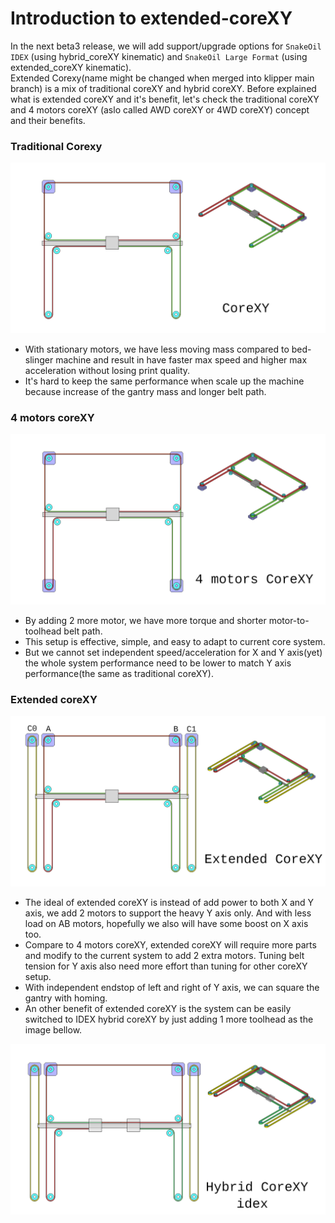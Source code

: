 # Introduction to extended-coreXY
 In the next beta3 release, we will add support/upgrade options for <code>SnakeOil IDEX</code> (using hybrid_coreXY kinematic) and <code>SnakeOil Large Format</code> (using extended_coreXY kinematic).  
 Extended Corexy(name might be changed when merged into klipper main branch) is a mix of traditional coreXY and hybrid coreXY.
Before explained what is extended coreXY and it's benefit, let's check the traditional coreXY and 4 motors coreXY (aslo called AWD coreXY or 4WD coreXY) concept and their benefits.

### Traditional Corexy

![coreXY](./corexy.png)
- With stationary motors, we have less moving mass compared to bed-slinger machine and result in have faster max speed and higher max acceleration without losing print quality.
- It's hard to keep the same performance when scale up the machine because increase of the gantry mass and longer belt path.

### 4 motors coreXY
![awd-coreXY](./awd-corexy.png)
- By adding 2 more motor, we have more torque and shorter motor-to-toolhead belt path. 
- This setup is effective, simple, and easy to adapt to current core system.  
- But we cannot set independent speed/acceleration for X and Y axis(yet) the whole system performance need to be lower to match Y axis performance(the same as traditional coreXY).

### Extended coreXY
![extended-coreXY](./extended_corexy.png)
- The ideal of extended coreXY is instead of add power to both X and Y axis, we add 2 motors to support the heavy Y axis only. And with less load on AB motors, hopefully we also will have some boost on X axis too.  
- Compare to 4 motors coreXY, extended coreXY will require more parts and modify to the current system to add 2 extra motors. Tuning belt tension for Y axis also need more effort than tuning for other coreXY setup.
- With independent endstop of left and right of Y axis, we can square the gantry with homing.
- An other benefit of extended coreXY is the system can be easily switched to IDEX  hybrid coreXY by just adding 1 more toolhead as the image bellow.

![idex-coreXY](./idex-corexy.png)


